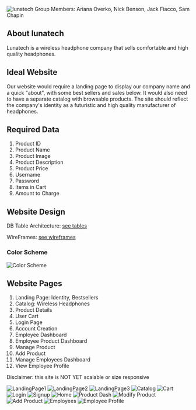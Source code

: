 ![lunatech](Logos/githublogo.png)
Group Members: Ariana Overko, Nick Benson, Jack Fiacco, Sam Chapin


## About lunatech
Lunatech is a wireless headphone company that sells comfortable and high quality headphones. 


## Ideal Website 
Our website would require a landing page to display our company name and a quick "about", with some best sellers and sales below. It would also need to have a separate catalog with browsable products. The site should reflect the company's identity as a futuristic and high quality manufacturer of headphones.


## Required Data
1) Product ID
2) Product Name
3) Product Image
4) Product Description
5) Product Price
6) Username
7) Password
8) Items in Cart
9) Amount to Charge


## Website Design
DB Table Architecture:
[see tables](db_tables.md)

WireFrames:
[see wireframes](wireframes.md)

### Color Scheme
![Color Scheme](SiteAssets/color_scheme.png)


## Website Pages
1) Landing Page: Identity, Bestsellers
2) Catalog: Wireless Headphones
3) Product Details
4) User Cart
5) Login Page
6) Account Creation
7) Employee Dashboard
8) Employee Product Dashboard
9) Manage Product
10) Add Product
11) Manage Employees Dashboard
12) View Employee Profile

Disclaimer: this site is NOT YET scalable or size responsive

![LandingPage1](PageDesigns/landing_page1.png)
![LandingPage2](PageDesigns/landing_page2.png)
![LandingPage3](PageDesigns/landing_page3.png)
![Catalog](PageDesigns/Catalog.png)
![Cart](PageDesigns/cart.png)
![Login](PageDesigns/Login.png)
![Signup](PageDesigns/signup.png)
![Home](PageDesigns/home.png)
![Product Dash](PageDesigns/inventory.png)
![Modify Product](PageDesigns/modify.png)
![Add Product](PageDesigns/add_new.png)
![Employees](PageDesigns/employees.png)
![Employee Profile](PageDesigns/employee_profile.png)

